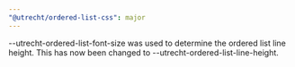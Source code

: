 ```yaml
---
"@utrecht/ordered-list-css": major
---
```


--utrecht-ordered-list-font-size was used to determine the ordered list line height. This has now been changed to --utrecht-ordered-list-line-height.
